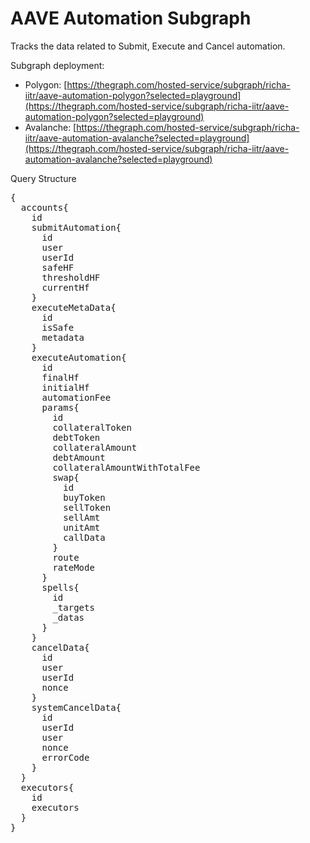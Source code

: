 # AAVE Automation Subgraph

Tracks the data related to Submit, Execute and Cancel automation.

Subgraph deployment:

- Polygon: [https://thegraph.com/hosted-service/subgraph/richa-iitr/aave-automation-polygon?selected=playground](https://thegraph.com/hosted-service/subgraph/richa-iitr/aave-automation-polygon?selected=playground)
- Avalanche: [https://thegraph.com/hosted-service/subgraph/richa-iitr/aave-automation-avalanche?selected=playground](https://thegraph.com/hosted-service/subgraph/richa-iitr/aave-automation-avalanche?selected=playground)

Query Structure

<pre>
{
  accounts{
    id
    submitAutomation{
      id
      user
      userId
      safeHF
      thresholdHF
      currentHf
    }
    executeMetaData{
      id
      isSafe
      metadata
    }
    executeAutomation{
      id
      finalHf
      initialHf
      automationFee
      params{
        id
        collateralToken
        debtToken
        collateralAmount
        debtAmount
        collateralAmountWithTotalFee
        swap{
          id
          buyToken
          sellToken
          sellAmt
          unitAmt
          callData
        }
        route
        rateMode
      }
      spells{
        id
        _targets
        _datas
      }
    }
    cancelData{
      id
      user
      userId
      nonce
    }
    systemCancelData{
      id
      userId
      user
      nonce
      errorCode
    }
  }
  executors{
    id
    executors
  }
}

</pre>
